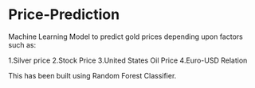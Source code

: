 # Price-Prediction


Machine Learning Model to predict gold prices depending upon factors such as:

1.Silver price
2.Stock Price
3.United States Oil Price
4.Euro-USD Relation

This has been built using Random Forest Classifier.
